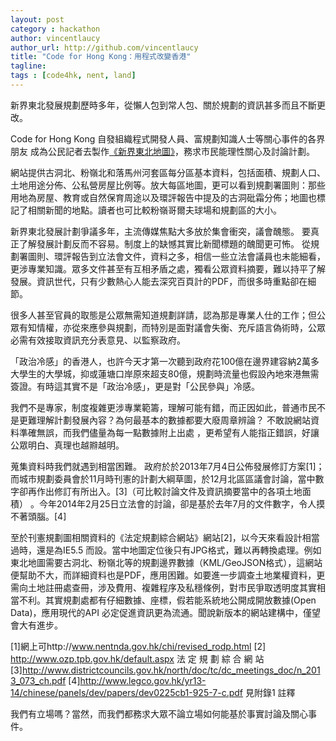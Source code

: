 ```yaml
---
layout: post
category : hackathon
author: vincentlaucy
author_url: http://github.com/vincentlaucy
title: "Code for Hong Kong：用程式改變香港"
tagline: 
tags : [code4hk, nent, land]
---
```


新界東北發展規劃歷時多年，從懶人包到常人包、關於規劃的資訊甚多而且不斷更改。

Code for Hong Kong 自發組織程式開發人員、富規劃知識人士等關心事件的各界朋友
成為公民記者去製作[《新界東北地圖》](http://northeast.code4.hk)，務求市民能理性關心及討論計劃。

網站提供古洞北、粉嶺北和落馬州河套區每分區基本資料，包括面積、規劃人口、土地用途分佈、公私營房屋比例等。放大每區地圖，更可以看到規劃署圖則：那些用地為房屋、教育或自然保育周途以及環評報告中提及的古洞砒霜分佈；地圖也標記了相關新聞的地點。讀者也可比較粉嶺哥爾夫球場和規劃區的大小。

新界東北發展計劃爭議多年，主流傳媒焦點大多放於集會衝突，議會醜態。
要真正了解發展計劃反而不容易。制度上的缺憾其實比新聞標題的醜聞更可怖。
從規劃署圖則、環評報告到立法會文件，資料之多，相信一些立法會議員也未能細看，更涉專業知識。眾多文件甚至有互相矛盾之處，獨看公眾資料摘要，難以持平了解發展。資訊世代，只有少數熱心人能去深究百頁計的PDF，而很多時重點卻在細節。


很多人甚至官員的取態是公眾無需知道規劃詳請，認為那是專業人仕的工作；但公眾有知情權，亦從來應參與規劃，而特別是面對議會失衡、充斥語言偽術時，公眾必需有效接取資訊充分表意見、以監察政府。

「政治冷感」的香港人，也許今天才第一次聽到政府花100億在邊界建容納2萬多大學生的大學城，抑或蓮塘口岸原來超支80億，規劃時流量也假設內地來港無需簽證。有時這其實不是「政治冷感」，更是對「公民參與」冷感。


我們不是專家，制度複雜更涉專業範籌，理解可能有錯，而正因如此，普通市民不是更難理解計劃發展內容？為何最基本的數據都要大廢周章辨論？
不敢說網站資料準確無誤，而我們儘量為每一點數據附上出處 ，更希望有人能指正錯誤，好讓公眾明白、真理也越㸤越明。


蒐集資料時我們就遇到相當困難。 政府於於2013年7月4日公佈發展修訂方案[1]；而城市規劃委員會於11月時刊憲的計劃大綱草圖，於12月北區區議會討論，當中數字卻再作出修訂有所出入。[3]（可比較討論文件及資訊摘要當中的各項土地面積） 。今年2014年2月25日立法會的討論，卻是基於去年7月的文件數字，令人摸不著頭腦。[4]


至於刊憲規劃圖相關資料的《法定規劃綜合網站》網站[2]，以今天來看設計相當過時，還是為IE5.5 而設。當中地圖定位後只有JPG格式，難以再轉換處理。例如東北地圖需要古洞北、粉嶺北等的規劃邊界數據（KML/GeoJSON格式），這網站便幫助不大，而詳細資料也是PDF，應用困難。如要進一步調查土地業權資料，更需向土地註冊處查冊，涉及費用、複雜程序及私穩條例，對市民爭取透明度其實相當不利。其實規劃處都有仔細數據、座標，假若能系統地公開成開放數據(Open Data)，應用現代的API 必定促進資訊更為流通。聞說新版本的網站建構中，僅望會大有進步。


[1]網上可http://www.nentnda.gov.hk/chi/revised_rodp.html
[2] http://www.ozp.tpb.gov.hk/default.aspx
法 定 規 劃 綜 合 網 站 
[3]http://www.districtcouncils.gov.hk/north/doc/tc/dc_meetings_doc/n_2013_073_ch.pdf
[4]http://www.legco.gov.hk/yr13-14/chinese/panels/dev/papers/dev0225cb1-925-7-c.pdf 見附錄1 註釋

我們有立場嗎？當然，而我們都務求大眾不論立場如何能基於事實討論及關心事件。
